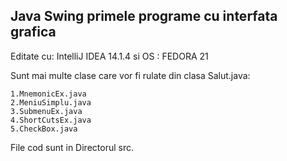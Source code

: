## Java Swing primele programe cu interfata grafica ##

Editate cu: IntelliJ IDEA 14.1.4 si OS : FEDORA 21

Sunt mai multe clase care vor fi rulate din clasa Salut.java:

    1.MnemonicEx.java
    2.MeniuSimplu.java
    3.SubmenuEx.java
    4.ShortCutsEx.java
    5.CheckBox.java



File cod sunt in Directorul src.